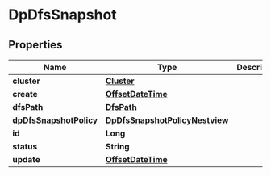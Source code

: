 # DpDfsSnapshot

## Properties
Name | Type | Description | Notes
------------ | ------------- | ------------- | -------------
**cluster** | [**Cluster**](Cluster.md) |  |  [optional]
**create** | [**OffsetDateTime**](OffsetDateTime.md) |  |  [optional]
**dfsPath** | [**DfsPath**](DfsPath.md) |  |  [optional]
**dpDfsSnapshotPolicy** | [**DpDfsSnapshotPolicyNestview**](DpDfsSnapshotPolicyNestview.md) |  |  [optional]
**id** | **Long** |  |  [optional]
**status** | **String** |  |  [optional]
**update** | [**OffsetDateTime**](OffsetDateTime.md) |  |  [optional]
